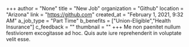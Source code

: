 +++
author = "None"
title = "New Job"
organization = "Github"
location = "Arizona"
link = "https://github.com"
created_at = "February 1, 2021, 9:32 AM"
a_job_type = "Part Time"
b_benefits = ["Union-Eligible","Health Insurance"]
c_feedback = ""
thumbnail = ""
+++
Me non paenitet nullum festiviorem excogitasse ad hoc. Quis aute iure reprehenderit in voluptate velit esse.